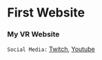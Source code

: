 # First Website

### My VR Website

`Social Media:`
[Twitch][1], [Youtube][2]

[1]: https://www.twitch.tv/bialykot_
[2]: https://www.youtube.com/channel/UCFwlpHWrVzy47N6MEqQHeJw
